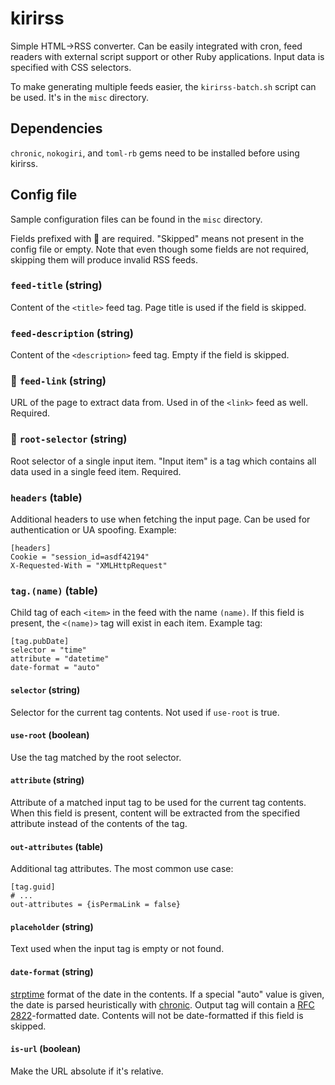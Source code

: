 kirirss
=======

Simple HTML→RSS converter. Can be easily integrated with cron, feed readers with
external script support or other Ruby applications. Input data is specified with
CSS selectors.

To make generating multiple feeds easier, the `kirirss-batch.sh` script can be
used. It's in the `misc` directory.

Dependencies
------------

`chronic`, `nokogiri`, and `toml-rb` gems need to be installed before using
kirirss.

Config file
-----------

Sample configuration files can be found in the `misc` directory.

Fields prefixed with 🔶 are required. "Skipped" means not present in the config
file or empty. Note that even though some fields are not required, skipping them
will produce invalid RSS feeds.

### `feed-title` (string)

Content of the `<title>` feed tag. Page title is used if the field is skipped.

### `feed-description` (string)

Content of the `<description>` feed tag. Empty if the field is skipped.

### 🔶 `feed-link` (string)

URL of the page to extract data from. Used in of the `<link>` feed as well.
Required.

### 🔶 `root-selector` (string)

Root selector of a single input item. "Input item" is a tag which contains all
data used in a single feed item. Required.

### `headers` (table)

Additional headers to use when fetching the input page. Can be used for
authentication or UA spoofing. Example:

    [headers]
    Cookie = "session_id=asdf42194"
    X-Requested-With = "XMLHttpRequest"

### `tag.(name)` (table)

Child tag of each `<item>` in the feed with the name `(name)`. If this field is
present, the `<(name)>` tag will exist in each item. Example tag:

    [tag.pubDate]
    selector = "time"
    attribute = "datetime"
    date-format = "auto"

#### `selector` (string)

Selector for the current tag contents. Not used if `use-root` is true.

#### `use-root` (boolean)

Use the tag matched by the root selector.

#### `attribute` (string)

Attribute of a matched input tag to be used for the current tag contents. When
this field is present, content will be extracted from the specified attribute
instead of the contents of the tag.

#### `out-attributes` (table)

Additional tag attributes. The most common use case:

    [tag.guid]
    # ...
    out-attributes = {isPermaLink = false}

#### `placeholder` (string)

Text used when the input tag is empty or not found.

#### `date-format` (string)

[strptime][1] format of the date in the contents. If a special "auto" value is
given, the date is parsed heuristically with [chronic][2]. Output tag will
contain a [RFC 2822][3]-formatted date. Contents will not be date-formatted if
this field is skipped.

[1]: http://ruby-doc.org/stdlib/libdoc/date/rdoc/DateTime.html#method-c-strptime
[2]: https://github.com/mojombo/chronic
[3]: https://tools.ietf.org/html/rfc2822.html#section-3.3

#### `is-url` (boolean)

Make the URL absolute if it's relative.
